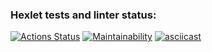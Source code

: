 ### Hexlet tests and linter status:
[![Actions Status](https://github.com/AnyaZharikova/frontend-project-44/actions/workflows/hexlet-check.yml/badge.svg)](https://github.com/AnyaZharikova/frontend-project-44/actions)
[![Maintainability](https://api.codeclimate.com/v1/badges/c988d23f44b7fa654630/maintainability)](https://codeclimate.com/github/AnyaZharikova/frontend-project-44/maintainability)
[![asciicast](https://asciinema.org/a/RXPE0fwerZlzWjuCO24NC51Ln.svg)](https://asciinema.org/a/RXPE0fwerZlzWjuCO24NC51Ln)
